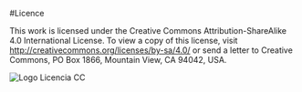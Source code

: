 #Licence

This work is licensed under the Creative Commons Attribution-ShareAlike 4.0 International License. To view a copy of this license, visit http://creativecommons.org/licenses/by-sa/4.0/ or send a letter to Creative Commons, PO Box 1866, Mountain View, CA 94042, USA.

![Logo Licencia CC](https://i.creativecommons.org/l/by-sa/4.0/88x31.png)
